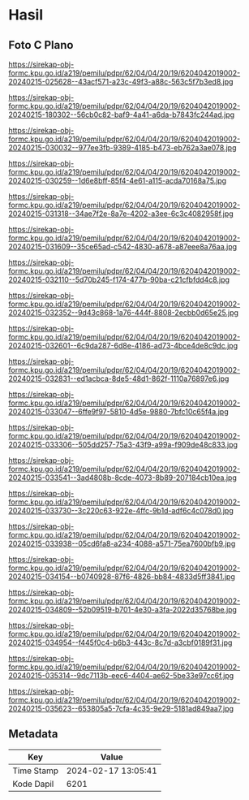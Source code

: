 # Hasil

## Foto C Plano

https://sirekap-obj-formc.kpu.go.id/a219/pemilu/pdpr/62/04/04/20/19/6204042019002-20240215-025628--43acf571-a23c-49f3-a88c-563c5f7b3ed8.jpg

https://sirekap-obj-formc.kpu.go.id/a219/pemilu/pdpr/62/04/04/20/19/6204042019002-20240215-180302--56cb0c82-baf9-4a41-a6da-b7843fc244ad.jpg

https://sirekap-obj-formc.kpu.go.id/a219/pemilu/pdpr/62/04/04/20/19/6204042019002-20240215-030032--977ee3fb-9389-4185-b473-eb762a3ae078.jpg

https://sirekap-obj-formc.kpu.go.id/a219/pemilu/pdpr/62/04/04/20/19/6204042019002-20240215-030259--1d6e8bff-85f4-4e61-a115-acda70168a75.jpg

https://sirekap-obj-formc.kpu.go.id/a219/pemilu/pdpr/62/04/04/20/19/6204042019002-20240215-031318--34ae7f2e-8a7e-4202-a3ee-6c3c4082958f.jpg

https://sirekap-obj-formc.kpu.go.id/a219/pemilu/pdpr/62/04/04/20/19/6204042019002-20240215-031609--35ce65ad-c542-4830-a678-a87eee8a76aa.jpg

https://sirekap-obj-formc.kpu.go.id/a219/pemilu/pdpr/62/04/04/20/19/6204042019002-20240215-032110--5d70b245-f174-477b-90ba-c21cfbfdd4c8.jpg

https://sirekap-obj-formc.kpu.go.id/a219/pemilu/pdpr/62/04/04/20/19/6204042019002-20240215-032352--9d43c868-1a76-444f-8808-2ecbb0d65e25.jpg

https://sirekap-obj-formc.kpu.go.id/a219/pemilu/pdpr/62/04/04/20/19/6204042019002-20240215-032601--6c9da287-6d8e-4186-ad73-4bce4de8c9dc.jpg

https://sirekap-obj-formc.kpu.go.id/a219/pemilu/pdpr/62/04/04/20/19/6204042019002-20240215-032831--ed1acbca-8de5-48d1-862f-1110a76897e6.jpg

https://sirekap-obj-formc.kpu.go.id/a219/pemilu/pdpr/62/04/04/20/19/6204042019002-20240215-033047--6ffe9f97-5810-4d5e-9880-7bfc10c65f4a.jpg

https://sirekap-obj-formc.kpu.go.id/a219/pemilu/pdpr/62/04/04/20/19/6204042019002-20240215-033306--505dd257-75a3-43f9-a99a-f909de48c833.jpg

https://sirekap-obj-formc.kpu.go.id/a219/pemilu/pdpr/62/04/04/20/19/6204042019002-20240215-033541--3ad4808b-8cde-4073-8b89-207184cb10ea.jpg

https://sirekap-obj-formc.kpu.go.id/a219/pemilu/pdpr/62/04/04/20/19/6204042019002-20240215-033730--3c220c63-922e-4ffc-9b1d-adf6c4c078d0.jpg

https://sirekap-obj-formc.kpu.go.id/a219/pemilu/pdpr/62/04/04/20/19/6204042019002-20240215-033938--05cd6fa8-a234-4088-a571-75ea7600bfb9.jpg

https://sirekap-obj-formc.kpu.go.id/a219/pemilu/pdpr/62/04/04/20/19/6204042019002-20240215-034154--b0740928-87f6-4826-bb84-4833d5ff3841.jpg

https://sirekap-obj-formc.kpu.go.id/a219/pemilu/pdpr/62/04/04/20/19/6204042019002-20240215-034809--52b09519-b701-4e30-a3fa-2022d35768be.jpg

https://sirekap-obj-formc.kpu.go.id/a219/pemilu/pdpr/62/04/04/20/19/6204042019002-20240215-034954--f445f0c4-b6b3-443c-8c7d-a3cbf0189f31.jpg

https://sirekap-obj-formc.kpu.go.id/a219/pemilu/pdpr/62/04/04/20/19/6204042019002-20240215-035314--9dc7113b-eec6-4404-ae62-5be33e97cc6f.jpg

https://sirekap-obj-formc.kpu.go.id/a219/pemilu/pdpr/62/04/04/20/19/6204042019002-20240215-035623--653805a5-7cfa-4c35-9e29-5181ad849aa7.jpg


## Metadata

| Key        | Value               |
| ---------- | ------------------- |
| Time Stamp | 2024-02-17 13:05:41 |
| Kode Dapil | 6201                |



